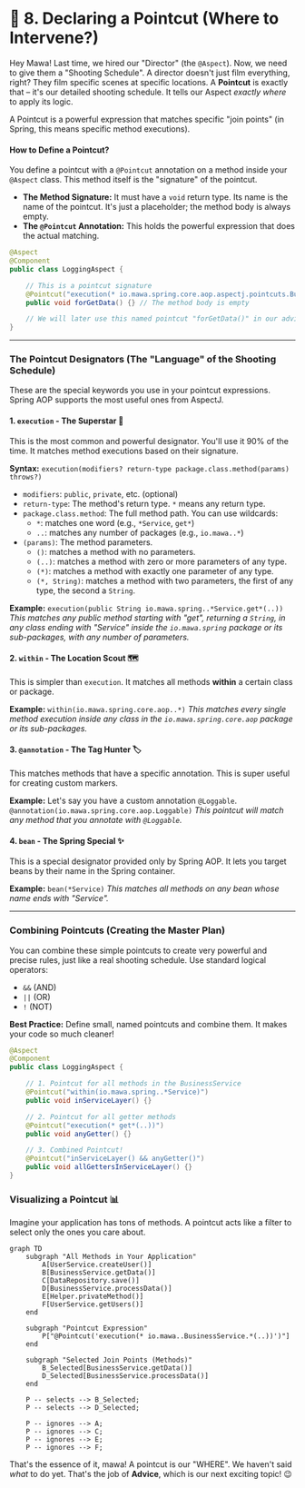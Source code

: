 # 🎯 8. Declaring a Pointcut (Where to Intervene?)

Hey Mawa! Last time, we hired our "Director" (the `@Aspect`). Now, we need to give them a "Shooting Schedule". A director doesn't just film everything, right? They film specific scenes at specific locations. A **Pointcut** is exactly that – it's our detailed shooting schedule. It tells our Aspect *exactly where* to apply its logic.

A Pointcut is a powerful expression that matches specific "join points" (in Spring, this means specific method executions).

#### How to Define a Pointcut?

You define a pointcut with a `@Pointcut` annotation on a method inside your `@Aspect` class. This method itself is the "signature" of the pointcut.

*   **The Method Signature:** It must have a `void` return type. Its name is the name of the pointcut. It's just a placeholder; the method body is always empty.
*   **The `@Pointcut` Annotation:** This holds the powerful expression that does the actual matching.

```java
@Aspect
@Component
public class LoggingAspect {

    // This is a pointcut signature
    @Pointcut("execution(* io.mawa.spring.core.aop.aspectj.pointcuts.BusinessService.getData(..))")
    public void forGetData() {} // The method body is empty

    // We will later use this named pointcut "forGetData()" in our advice.
}
```

---

### The Pointcut Designators (The "Language" of the Shooting Schedule)

These are the special keywords you use in your pointcut expressions. Spring AOP supports the most useful ones from AspectJ.

#### 1. `execution` - The Superstar 🌟

This is the most common and powerful designator. You'll use it 90% of the time. It matches method executions based on their signature.

**Syntax:** `execution(modifiers? return-type package.class.method(params) throws?)`

*   `modifiers`: `public`, `private`, etc. (optional)
*   `return-type`: The method's return type. `*` means any return type.
*   `package.class.method`: The full method path. You can use wildcards:
    *   `*`: matches one word (e.g., `*Service`, `get*`)
    *   `..`: matches any number of packages (e.g., `io.mawa..*`)
*   `(params)`: The method parameters.
    *   `()`: matches a method with no parameters.
    *   `(..)`: matches a method with zero or more parameters of any type.
    *   `(*)`: matches a method with exactly one parameter of any type.
    *   `(*, String)`: matches a method with two parameters, the first of any type, the second a `String`.

**Example:**
`execution(public String io.mawa.spring..*Service.get*(..))`
*This matches any public method starting with "get", returning a `String`, in any class ending with "Service" inside the `io.mawa.spring` package or its sub-packages, with any number of parameters.*

#### 2. `within` - The Location Scout 🗺️

This is simpler than `execution`. It matches all methods **within** a certain class or package.

**Example:**
`within(io.mawa.spring.core.aop..*)`
*This matches every single method execution inside any class in the `io.mawa.spring.core.aop` package or its sub-packages.*

#### 3. `@annotation` - The Tag Hunter 🏷️

This matches methods that have a specific annotation. This is super useful for creating custom markers.

**Example:**
Let's say you have a custom annotation `@Loggable`.
`@annotation(io.mawa.spring.core.aop.Loggable)`
*This pointcut will match any method that you annotate with `@Loggable`.*

#### 4. `bean` - The Spring Special ✨

This is a special designator provided only by Spring AOP. It lets you target beans by their name in the Spring container.

**Example:**
`bean(*Service)`
*This matches all methods on any bean whose name ends with "Service".*

---

### Combining Pointcuts (Creating the Master Plan)

You can combine these simple pointcuts to create very powerful and precise rules, just like a real shooting schedule. Use standard logical operators:

*   `&&` (AND)
*   `||` (OR)
*   `!` (NOT)

**Best Practice:** Define small, named pointcuts and combine them. It makes your code so much cleaner!

```java
@Aspect
@Component
public class LoggingAspect {

    // 1. Pointcut for all methods in the BusinessService
    @Pointcut("within(io.mawa.spring..*Service)")
    public void inServiceLayer() {}

    // 2. Pointcut for all getter methods
    @Pointcut("execution(* get*(..))")
    public void anyGetter() {}

    // 3. Combined Pointcut!
    @Pointcut("inServiceLayer() && anyGetter()")
    public void allGettersInServiceLayer() {}
}
```

### Visualizing a Pointcut 📊

Imagine your application has tons of methods. A pointcut acts like a filter to select only the ones you care about.

```mermaid
graph TD
    subgraph "All Methods in Your Application"
        A[UserService.createUser()]
        B[BusinessService.getData()]
        C[DataRepository.save()]
        D[BusinessService.processData()]
        E[Helper.privateMethod()]
        F[UserService.getUsers()]
    end

    subgraph "Pointcut Expression"
        P["@Pointcut('execution(* io.mawa..BusinessService.*(..))')"]
    end

    subgraph "Selected Join Points (Methods)"
        B_Selected[BusinessService.getData()]
        D_Selected[BusinessService.processData()]
    end

    P -- selects --> B_Selected;
    P -- selects --> D_Selected;

    P -- ignores --> A;
    P -- ignores --> C;
    P -- ignores --> E;
    P -- ignores --> F;
```

That's the essence of it, mawa! A pointcut is our "WHERE". We haven't said *what* to do yet. That's the job of **Advice**, which is our next exciting topic! 😉
